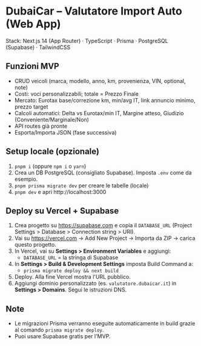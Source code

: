 # DubaiCar – Valutatore Import Auto (Web App)

Stack: Next.js 14 (App Router) · TypeScript · Prisma · PostgreSQL (Supabase) · TailwindCSS

## Funzioni MVP
- CRUD veicoli (marca, modello, anno, km, provenienza, VIN, optional, note)
- Costi: voci personalizzabili; totale = Prezzo Finale
- Mercato: Eurotax base/correzione km, min/avg IT, link annuncio minimo, prezzo target
- Calcoli automatici: Delta vs Eurotax/min IT, Margine atteso, Giudizio (Conveniente/Marginale/Non)
- API routes già pronte
- Esporta/Importa JSON (fase successiva)

## Setup locale (opzionale)
1. `pnpm i` (oppure `npm i` o `yarn`)
2. Crea un DB PostgreSQL (consigliato Supabase). Imposta `.env` come da esempio.
3. `pnpm prisma migrate dev` per creare le tabelle (locale)
4. `pnpm dev` e apri http://localhost:3000

## Deploy su Vercel + Supabase
1) Crea progetto su https://supabase.com e copia il `DATABASE_URL` (Project Settings > Database > Connection string > URI).
2) Vai su https://vercel.com → Add New Project → Importa da ZIP → carica questo progetto.
3) In Vercel, vai su **Settings > Environment Variables** e aggiungi:
   - `DATABASE_URL` = la stringa di Supabase
4) In **Settings > Build & Development Settings** imposta Build Command a:
   - `prisma migrate deploy && next build`
5) Deploy. Alla fine Vercel mostra l'URL pubblico.
6) Aggiungi dominio personalizzato (es. `valutatore.dubaicar.it`) in **Settings > Domains**. Segui le istruzioni DNS.

## Note
- Le migrazioni Prisma verranno eseguite automaticamente in build grazie al comando `prisma migrate deploy`.
- Puoi usare Supabase gratis per l'MVP.
